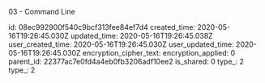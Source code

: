 03 - Command Line

id: 08ec992900f540c9bcf313fee84ef7d4
created_time: 2020-05-16T19:26:45.030Z
updated_time: 2020-05-16T19:26:45.038Z
user_created_time: 2020-05-16T19:26:45.030Z
user_updated_time: 2020-05-16T19:26:45.030Z
encryption_cipher_text: 
encryption_applied: 0
parent_id: 22377ac7e0fd4a4eb0fb3206adf10ee2
is_shared: 0
type_: 2
type_: 2